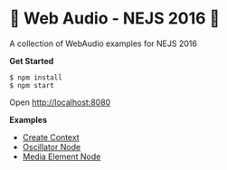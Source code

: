 # 🤘 Web Audio - NEJS 2016 🤘

A collection of WebAudio examples for NEJS 2016

**Get Started**

	$ npm install
	$ npm start

Open [http://localhost:8080](http://localhost:8080)

**Examples**

- [Create Context](create-context.html)
- [Oscillator Node](oscillator.html)
- [Media Element Node](media-element.html)
